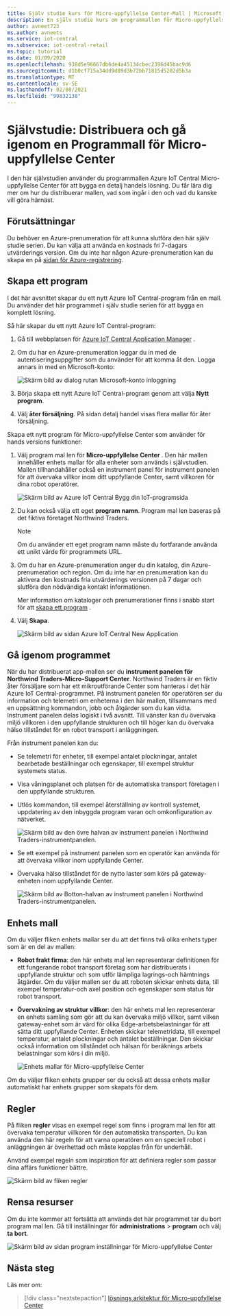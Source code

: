 ```yaml
---
title: Själv studie kurs för Micro-uppfyllelse Center-Mall | Microsoft Docs
description: En själv studie kurs om programmallen för Micro-uppfyllelse Center för Azure IoT Central
author: avneet723
ms.author: avneets
ms.service: iot-central
ms.subservice: iot-central-retail
ms.topic: tutorial
ms.date: 01/09/2020
ms.openlocfilehash: 938d5e96667db6de4a45134cbec2396d45bac9d6
ms.sourcegitcommit: d1b0cf715a34dd9d89d3b72bb71815d5202d5b3a
ms.translationtype: MT
ms.contentlocale: sv-SE
ms.lasthandoff: 02/08/2021
ms.locfileid: "99832138"
---
```

# <a name="tutorial-deploy-and-walk-through-a-micro-fulfillment-center-application-template"></a>Självstudie: Distribuera och gå igenom en Programmall för Micro-uppfyllelse Center

I den här självstudien använder du programmallen Azure IoT Central Micro-uppfyllelse Center för att bygga en detalj handels lösning. Du får lära dig mer om hur du distribuerar mallen, vad som ingår i den och vad du kanske vill göra härnäst.

## <a name="prerequisites"></a>Förutsättningar
Du behöver en Azure-prenumeration för att kunna slutföra den här själv studie serien. Du kan välja att använda en kostnads fri 7-dagars utvärderings version. Om du inte har någon Azure-prenumeration kan du skapa en på [sidan för Azure-registrering](https://aka.ms/createazuresubscription).

## <a name="create-an-application"></a>Skapa ett program 
I det här avsnittet skapar du ett nytt Azure IoT Central-program från en mall. Du använder det här programmet i själv studie serien för att bygga en komplett lösning.

Så här skapar du ett nytt Azure IoT Central-program:

1. Gå till webbplatsen för [Azure IoT Central Application Manager](https://aka.ms/iotcentral) .
1. Om du har en Azure-prenumeration loggar du in med de autentiseringsuppgifter som du använder för att komma åt den. Logga annars in med en Microsoft-konto:

   ![Skärm bild av dialog rutan Microsoft-konto inloggning](./media/tutorial-in-store-analytics-create-app/sign-in.png)

1. Börja skapa ett nytt Azure IoT Central-program genom att välja **Nytt program**.

1. Välj **åter försäljning**.  På sidan detalj handel visas flera mallar för åter försäljning.

Skapa ett nytt program för Micro-uppfyllelse Center som använder för hands versions funktioner:  
1. Välj program mal len för **Micro-uppfyllelse Center** . Den här mallen innehåller enhets mallar för alla enheter som används i självstudien. Mallen tillhandahåller också en instrument panel för instrument panelen för att övervaka villkor inom ditt uppfyllande Center, samt villkoren för dina robot operatörer. 

    ![Skärm bild av Azure IoT Central Bygg din IoT-programsida](./media/tutorial-micro-fulfillment-center-app/iotc-retail-homepage-mfc.png)
    
1. Du kan också välja ett eget **program namn**. Program mal len baseras på det fiktiva företaget Northwind Traders. 

    >[!NOTE]
    >Om du använder ett eget program namn måste du fortfarande använda ett unikt värde för programmets URL.

1. Om du har en Azure-prenumeration anger du din katalog, din Azure-prenumeration och region. Om du inte har en prenumeration kan du aktivera den kostnads fria utvärderings versionen på 7 dagar och slutföra den nödvändiga kontakt informationen.  

    Mer information om kataloger och prenumerationer finns i snabb start för att [skapa ett program](../core/quick-deploy-iot-central.md) .

1. Välj **Skapa**.

    ![Skärm bild av sidan Azure IoT Central New Application](./media/tutorial-micro-fulfillment-center-app/iotc-retail-create-app-mfc.png)

## <a name="walk-through-the-application"></a>Gå igenom programmet 

När du har distribuerat app-mallen ser du **instrument panelen för Northwind Traders-Micro-Support Center**. Northwind Traders är en fiktiv åter försäljare som har ett mikroutförande Center som hanteras i det här Azure IoT Central-programmet. På instrument panelen för operatören ser du information och telemetri om enheterna i den här mallen, tillsammans med en uppsättning kommandon, jobb och åtgärder som du kan vidta. Instrument panelen delas logiskt i två avsnitt. Till vänster kan du övervaka miljö villkoren i den uppfyllande strukturen och till höger kan du övervaka hälso tillståndet för en robot transport i anläggningen.  

Från instrument panelen kan du:
   * Se telemetri för enheter, till exempel antalet plockningar, antalet bearbetade beställningar och egenskaper, till exempel struktur systemets status.  
   * Visa våningsplanet och platsen för de automatiska transport företagen i den uppfyllande strukturen.
   * Utlös kommandon, till exempel återställning av kontroll systemet, uppdatering av den inbyggda program varan och omkonfiguration av nätverket.

     ![Skärm bild av den övre halvan av instrument panelen i Northwind Traders-instrumentpanelen.](./media/tutorial-micro-fulfillment-center-app/mfc-dashboard1.png)
   * Se ett exempel på instrument panelen som en operatör kan använda för att övervaka villkor inom uppfyllande Center. 
   * Övervaka hälso tillståndet för de nytto laster som körs på gateway-enheten inom uppfyllande Center.    

     ![Skärm bild av Botton-halvan av instrument panelen i Northwind Traders-instrumentpanelen.](./media/tutorial-micro-fulfillment-center-app/mfc-dashboard2.png)

## <a name="device-template"></a>Enhets mall
Om du väljer fliken enhets mallar ser du att det finns två olika enhets typer som är en del av mallen: 
   * **Robot frakt firma**: den här enhets mal len representerar definitionen för ett fungerande robot transport företag som har distribuerats i uppfyllande struktur och som utför lämpliga lagrings-och hämtnings åtgärder. Om du väljer mallen ser du att roboten skickar enhets data, till exempel temperatur-och axel position och egenskaper som status för robot transport. 
   * **Övervakning av struktur villkor**: den här enhets mal len representerar en enhets samling som gör att du kan övervaka miljö villkor, samt vilken gateway-enhet som är värd för olika Edge-arbetsbelastningar för att sätta ditt uppfyllande Center. Enheten skickar telemetridata, till exempel temperatur, antalet plockningar och antalet beställningar. Den skickar också information om tillståndet och hälsan för beräknings arbets belastningar som körs i din miljö. 

     ![Enhets mallar för Micro-uppfyllelse Center](./media/tutorial-micro-fulfillment-center-app/device-templates.png)

Om du väljer fliken enhets grupper ser du också att dessa enhets mallar automatiskt har enhets grupper som skapats för dem.

## <a name="rules"></a>Regler
På fliken **regler** visas en exempel regel som finns i program mal len för att övervaka temperatur villkoren för den automatiska transporten. Du kan använda den här regeln för att varna operatören om en speciell robot i anläggningen är överhettad och måste kopplas från för underhåll. 

Använd exempel regeln som inspiration för att definiera regler som passar dina affärs funktioner bättre.

![Skärm bild av fliken regler](./media/tutorial-micro-fulfillment-center-app/rules.png)

## <a name="clean-up-resources"></a>Rensa resurser

Om du inte kommer att fortsätta att använda det här programmet tar du bort program mal len. Gå till inställningar för **administrations**  >  **program** och välj **ta bort**.

![Skärm bild av sidan program inställningar för Micro-uppfyllelse Center](./media/tutorial-micro-fulfillment-center-app/delete.png)

## <a name="next-steps"></a>Nästa steg

Läs mer om:

> [!div class="nextstepaction"]
> [lösnings arkitektur för Micro-uppfyllelse Center](./architecture-micro-fulfillment-center.md)
